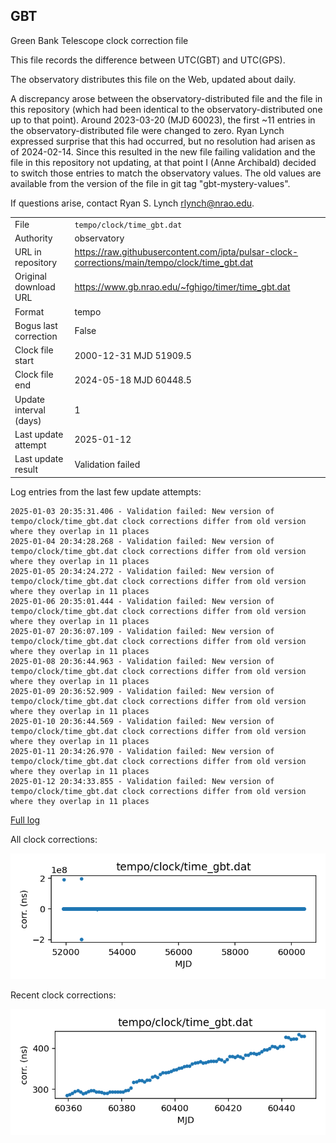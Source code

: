 
## GBT

Green Bank Telescope clock correction file

This file records the difference between UTC(GBT) and UTC(GPS).

The observatory distributes this file on the Web, updated about daily.

A discrepancy arose between the observatory-distributed file and the
file in this repository (which had been identical to the 
observatory-distributed one up to that point). Around 
2023-03-20 (MJD 60023), the first ~11 entries in the 
observatory-distributed file were changed to zero.
Ryan Lynch expressed surprise that this had occurred, but no
resolution had arisen as of 2024-02-14. Since this resulted in
the new file failing validation and the file in this repository
not updating, at that point I (Anne Archibald) decided to
switch those entries to match the observatory values. The old values
are available from the version of the file in git tag 
"gbt-mystery-values".

If questions arise, contact Ryan S. Lynch <rlynch@nrao.edu>.

|     |     |
|:--- |:--- |
| File | `tempo/clock/time_gbt.dat` |
| Authority | observatory |
| URL in repository | <https://raw.githubusercontent.com/ipta/pulsar-clock-corrections/main/tempo/clock/time_gbt.dat> |
| Original download URL | <https://www.gb.nrao.edu/~fghigo/timer/time_gbt.dat> |
| Format | tempo |
| Bogus last correction | False |
| Clock file start | 2000-12-31 MJD 51909.5 |
| Clock file end | 2024-05-18 MJD 60448.5 |
| Update interval (days) | 1 |
| Last update attempt | 2025-01-12 |
| Last update result | Validation failed |

Log entries from the last few update attempts:
```
2025-01-03 20:35:31.406 - Validation failed: New version of tempo/clock/time_gbt.dat clock corrections differ from old version where they overlap in 11 places
2025-01-04 20:34:28.268 - Validation failed: New version of tempo/clock/time_gbt.dat clock corrections differ from old version where they overlap in 11 places
2025-01-05 20:34:24.272 - Validation failed: New version of tempo/clock/time_gbt.dat clock corrections differ from old version where they overlap in 11 places
2025-01-06 20:35:01.444 - Validation failed: New version of tempo/clock/time_gbt.dat clock corrections differ from old version where they overlap in 11 places
2025-01-07 20:36:07.109 - Validation failed: New version of tempo/clock/time_gbt.dat clock corrections differ from old version where they overlap in 11 places
2025-01-08 20:36:44.963 - Validation failed: New version of tempo/clock/time_gbt.dat clock corrections differ from old version where they overlap in 11 places
2025-01-09 20:36:52.909 - Validation failed: New version of tempo/clock/time_gbt.dat clock corrections differ from old version where they overlap in 11 places
2025-01-10 20:36:44.569 - Validation failed: New version of tempo/clock/time_gbt.dat clock corrections differ from old version where they overlap in 11 places
2025-01-11 20:34:26.970 - Validation failed: New version of tempo/clock/time_gbt.dat clock corrections differ from old version where they overlap in 11 places
2025-01-12 20:34:33.855 - Validation failed: New version of tempo/clock/time_gbt.dat clock corrections differ from old version where they overlap in 11 places
```
[Full log](https://raw.githubusercontent.com/ipta/pulsar-clock-corrections/main/log/tempo/clock/time_gbt.dat.log)


All clock corrections:

![plot of all clock corrections](time_gbt.dat.png "All corrections")

Recent clock corrections:

![plot of recent clock corrections](time_gbt.dat.short.png "Recent corrections")

